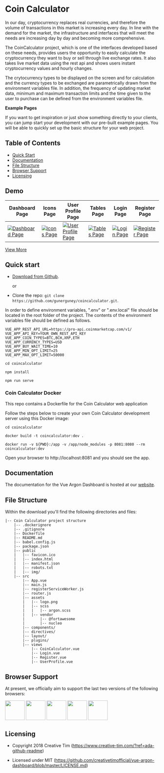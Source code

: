 # Coin Calculator

In our day, cryptocurrency replaces real currencies, and therefore the volume of transactions in this market is increasing every day. In line with the demand for the market, the infrastructure and interfaces that will meet the needs are increasing day by day and becoming more comprehensive.

The CoinCalculator project, which is one of the interfaces developed based on these needs, provides users the opportunity to easily calculate the cryptocurrency they want to buy or sell through live exchange rates. It also takes live market data using the rest api and shows users instant cryptocurrency values and hourly changes.

The crytocurrency types to be displayed on the screen and for calculation and the currency types to be exchanged are parametrically drawn from the environment variables file. In addition, the frequency of updating market data, minimum and maximum transaction limits and the time given to the user to purchase can be defined from the environment variables file.

**Example Pages**

If you want to get inspiration or just show something directly to your clients, you can jump start your development with our pre-built example pages. You will be able to quickly set up the basic structure for your web project.


## Table of Contents

* [Quick Start](#quick-start)
* [Documentation](#documentation)
* [File Structure](#file-structure)
* [Browser Support](#browser-support)
* [Licensing](#licensing)

## Demo

| Dashboard Page | Icons Page | User Profile Page  | Tables Page | Login Page | Register Page  |
| --- | --- | ---  | --- | --- | ---  |
| [![Dashboard Page](https://raw.githubusercontent.com/creativetimofficial/public-assets/master/vue-argon-dashboard/dashboard.png)](https://demos.creative-tim.com/vue-argon-dashboard/#/dashboard?ref=ada-github-readme)  | [![Icons Page](https://github.com/creativetimofficial/public-assets/blob/master/vue-argon-dashboard/icons.png?raw=true)](https://demos.creative-tim.com/vue-argon-dashboard/#/icons?ref=ada-github-readme)  | [![User Profile Page](https://github.com/creativetimofficial/public-assets/blob/master/vue-argon-dashboard/user.png?raw=true)](https://demos.creative-tim.com/vue-argon-dashboard/#/profile?ref=ada-github-readme)  | [![Tables Page](https://raw.githubusercontent.com/creativetimofficial/public-assets/master/vue-argon-dashboard/tables.png)](https://demos.creative-tim.com/vue-argon-dashboard/#/tables?ref=ada-github-readme)  | [![Login Page](https://github.com/creativetimofficial/public-assets/blob/master/vue-argon-dashboard/login.png?raw=true)](https://demos.creative-tim.com/vue-argon-dashboard/#/login?ref=ada-github-readme)  | [![Register Page](https://github.com/creativetimofficial/public-assets/blob/master/vue-argon-dashboard/register.png?raw=true)](https://demos.creative-tim.com/vue-argon-dashboard/#/register?ref=ada-github-readme)  

[View More](https://demos.creative-tim.com/vue-argon-dashboard/dashboard)


## Quick start

- [Download from Github](https://github.com/creativetimofficial/vue-argon-dashboard/archive/master.zip).

    or

- Clone the repo: `git clone https://github.com/gunerguney/coincalculator.git`.

In order to define environment variables, ".env" or ".env.local" file should be located in the root folder of the project. The contents of the environment variables file should be defined as follows.

```
VUE_APP_REST_API_URL=https://pro-api.coinmarketcap.com/v1/
VUE_APP_API_KEY=YOUR_OWN_REST_API_KEY
VUE_APP_COIN_TYPES=BTC,BCH,XRP,ETH
VUE_APP_CURRENCY_TYPES=USD
VUE_APP_BUY_WAIT_TIME=10
VUE_APP_MIN_OPT_LIMIT=25
VUE_APP_MAX_OPT_LIMIT=50000
```


```
cd coincalculator

npm install

npm run serve
```

### Coin Calculator Docker 

This repo contains a Dockerfile for the Coin Calculator web application

Follow the steps below to create your own Coin Calculator development server using this Docker image:

```
cd coincalculator

docker build -t coincalculator:dev .

docker run -v ${PWD}:/app -v /app/node_modules -p 8081:8080 --rm coincalculator:dev
```

Open your browser to http://localhost:8081 and you should see the app.

## Documentation
The documentation for the Vue Argon Dashboard is hosted at our [website](https://demos.creative-tim.com/vue-argon-dashboard/documentation/tutorial?ref=ada-github-readme).


## File Structure
Within the download you'll find the following directories and files:

```
|-- Coin Calculator project structure
    |-- .dockerignore
    |-- .gitignore
    |-- Dockerfile
    |-- README.md
    |-- babel.config.js
    |-- package.json
    |-- public
    |   |-- favicon.ico
    |   |-- index.html
    |   |-- manifest.json
    |   |-- robots.txt
    |   |-- img/
    |-- src
        |-- App.vue
        |-- main.js
        |-- registerServiceWorker.js
        |-- router.js
        |-- assets
        |   |-- logo.png
        |   |-- scss
        |   |   |-- argon.scss
        |   |-- vendor
        |       |-- @fortawesome
        |       |-- nucleo
        |-- components/
        |-- directives/
        |-- layout/
        |-- plugins/
        |-- views
            |-- CoinCalculator.vue
            |-- Login.vue
            |-- Register.vue
            |-- UserProfile.vue
```


## Browser Support

At present, we officially aim to support the last two versions of the following browsers:

<img src="https://github.com/creativetimofficial/public-assets/blob/master/logos/chrome-logo.png?raw=true" width="64" height="64"> <img src="https://raw.githubusercontent.com/creativetimofficial/public-assets/master/logos/firefox-logo.png" width="64" height="64"> <img src="https://raw.githubusercontent.com/creativetimofficial/public-assets/master/logos/edge-logo.png" width="64" height="64"> <img src="https://raw.githubusercontent.com/creativetimofficial/public-assets/master/logos/safari-logo.png" width="64" height="64"> <img src="https://raw.githubusercontent.com/creativetimofficial/public-assets/master/logos/opera-logo.png" width="64" height="64">

## Licensing

- Copyright 2018 Creative Tim (https://www.creative-tim.com/?ref=ada-github-readme)

- Licensed under MIT (https://github.com/creativetimofficial/vue-argon-dashboard/blob/master/LICENSE.md)
